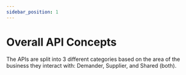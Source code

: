 ```yaml
---
sidebar_position: 1
---
```


# Overall API Concepts

The APIs are split into 3 different categories based on the area of the business they interact with: Demander, Supplier, and Shared (both).
